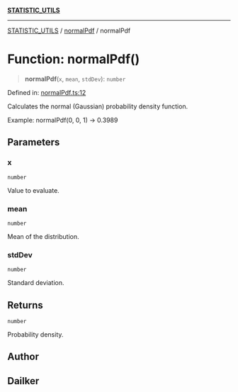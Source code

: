 [**STATISTIC_UTILS**](../../README.md)

***

[STATISTIC_UTILS](../../README.md) / [normalPdf](../README.md) / normalPdf

# Function: normalPdf()

> **normalPdf**(`x`, `mean`, `stdDev`): `number`

Defined in: [normalPdf.ts:12](https://github.com/dailker/everyutil/blob/febb9ddd747c27fb11272f2ad88aedb1ae4d7cba/src/statistic/normalPdf.ts#L12)

Calculates the normal (Gaussian) probability density function.

Example: normalPdf(0, 0, 1) → 0.3989

## Parameters

### x

`number`

Value to evaluate.

### mean

`number`

Mean of the distribution.

### stdDev

`number`

Standard deviation.

## Returns

`number`

Probability density.

## Author

## Dailker
